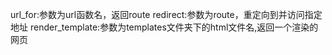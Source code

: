 url_for:参数为url函数名，返回route
redirect:参数为route，重定向到并访问指定地址
render_template:参数为templates文件夹下的html文件名,返回一个渲染的网页
